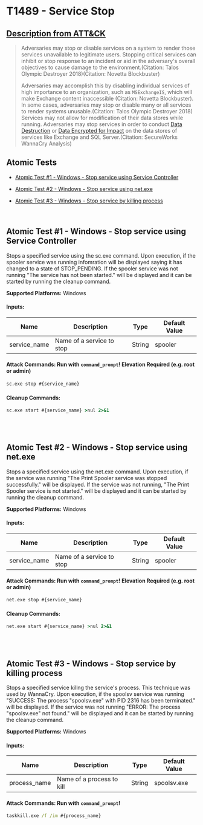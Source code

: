 # T1489 - Service Stop
## [Description from ATT&CK](https://attack.mitre.org/techniques/T1489)
<blockquote>Adversaries may stop or disable services on a system to render those services unavailable to legitimate users. Stopping critical services can inhibit or stop response to an incident or aid in the adversary's overall objectives to cause damage to the environment.(Citation: Talos Olympic Destroyer 2018)(Citation: Novetta Blockbuster) 

Adversaries may accomplish this by disabling individual services of high importance to an organization, such as <code>MSExchangeIS</code>, which will make Exchange content inaccessible (Citation: Novetta Blockbuster). In some cases, adversaries may stop or disable many or all services to render systems unusable.(Citation: Talos Olympic Destroyer 2018) Services may not allow for modification of their data stores while running. Adversaries may stop services in order to conduct [Data Destruction](https://attack.mitre.org/techniques/T1485) or [Data Encrypted for Impact](https://attack.mitre.org/techniques/T1486) on the data stores of services like Exchange and SQL Server.(Citation: SecureWorks WannaCry Analysis)</blockquote>

## Atomic Tests

- [Atomic Test #1 - Windows - Stop service using Service Controller](#atomic-test-1---windows---stop-service-using-service-controller)

- [Atomic Test #2 - Windows - Stop service using net.exe](#atomic-test-2---windows---stop-service-using-netexe)

- [Atomic Test #3 - Windows - Stop service by killing process](#atomic-test-3---windows---stop-service-by-killing-process)


<br/>

## Atomic Test #1 - Windows - Stop service using Service Controller
Stops a specified service using the sc.exe command. Upon execution, if the spooler service was running infomration will be displayed saying
it has changed to a state of STOP_PENDING. If the spooler service was not running "The service has not been started." will be displayed and it can be
started by running the cleanup command.

**Supported Platforms:** Windows




#### Inputs:
| Name | Description | Type | Default Value | 
|------|-------------|------|---------------|
| service_name | Name of a service to stop | String | spooler|


#### Attack Commands: Run with `command_prompt`!  Elevation Required (e.g. root or admin) 


```cmd
sc.exe stop #{service_name}
```

#### Cleanup Commands:
```cmd
sc.exe start #{service_name} >nul 2>&1
```





<br/>
<br/>

## Atomic Test #2 - Windows - Stop service using net.exe
Stops a specified service using the net.exe command. Upon execution, if the service was running "The Print Spooler service was stopped successfully."
will be displayed. If the service was not running, "The Print Spooler service is not started." will be displayed and it can be
started by running the cleanup command.

**Supported Platforms:** Windows




#### Inputs:
| Name | Description | Type | Default Value | 
|------|-------------|------|---------------|
| service_name | Name of a service to stop | String | spooler|


#### Attack Commands: Run with `command_prompt`!  Elevation Required (e.g. root or admin) 


```cmd
net.exe stop #{service_name}
```

#### Cleanup Commands:
```cmd
net.exe start #{service_name} >nul 2>&1
```





<br/>
<br/>

## Atomic Test #3 - Windows - Stop service by killing process
Stops a specified service killng the service's process.
This technique was used by WannaCry. Upon execution, if the spoolsv service was running "SUCCESS: The process "spoolsv.exe" with PID 2316 has been terminated."
will be displayed. If the service was not running "ERROR: The process "spoolsv.exe" not found." will be displayed and it can be
started by running the cleanup command.

**Supported Platforms:** Windows




#### Inputs:
| Name | Description | Type | Default Value | 
|------|-------------|------|---------------|
| process_name | Name of a process to kill | String | spoolsv.exe|


#### Attack Commands: Run with `command_prompt`! 


```cmd
taskkill.exe /f /im #{process_name}
```






<br/>

